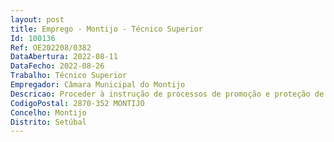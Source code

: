 ```yaml
--- 
layout: post
title: Emprego - Montijo - Técnico Superior
Id: 100136
Ref: OE202208/0382
DataAbertura: 2022-08-11
DataFecho: 2022-08-26
Trabalho: Técnico Superior
Empregador: Câmara Municipal do Montijo
Descricao: Proceder à instrução de processos de promoção e proteção de crianças de jovens  colaborar com a rede de Proteção de Crianças e Jovens e zelar pela defesa dos direitos das Crianças e Jovens do concelho.De acordo com o definido na Lei de Proteção de Crianças e Jovens em Perigo e Estatuto e Funções dos técnicos afetos à Comissão Restrita da Comissão de Proteção de Crianças e Jovens.
CodigoPostal: 2870-352 MONTIJO
Concelho: Montijo
Distrito: Setúbal
--- 
```

